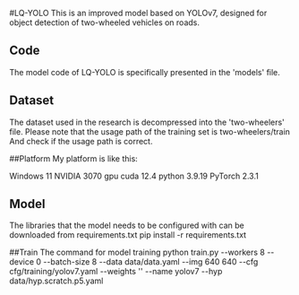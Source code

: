 #LQ-YOLO
This is an improved model based on YOLOv7, designed for object detection of two-wheeled vehicles on roads.

## Code
The model code of LQ-YOLO is specifically presented in the 'models' file.

## Dataset
The dataset used in the research is decompressed into the 'two-wheelers' file.
Please note that the usage path of the training set is two-wheelers/train
And check if the usage path is correct.

##Platform
My platform is like this:

Windows 11
NVIDIA 3070 gpu
cuda 12.4
python 3.9.19
PyTorch 2.3.1

## Model
The libraries that the model needs to be configured with can be downloaded from requirements.txt
pip install -r requirements.txt

##Train
The command for model training 
python train.py --workers 8 --device 0 --batch-size 8 --data data/data.yaml --img 640 640 --cfg cfg/training/yolov7.yaml --weights '' --name yolov7 --hyp data/hyp.scratch.p5.yaml




